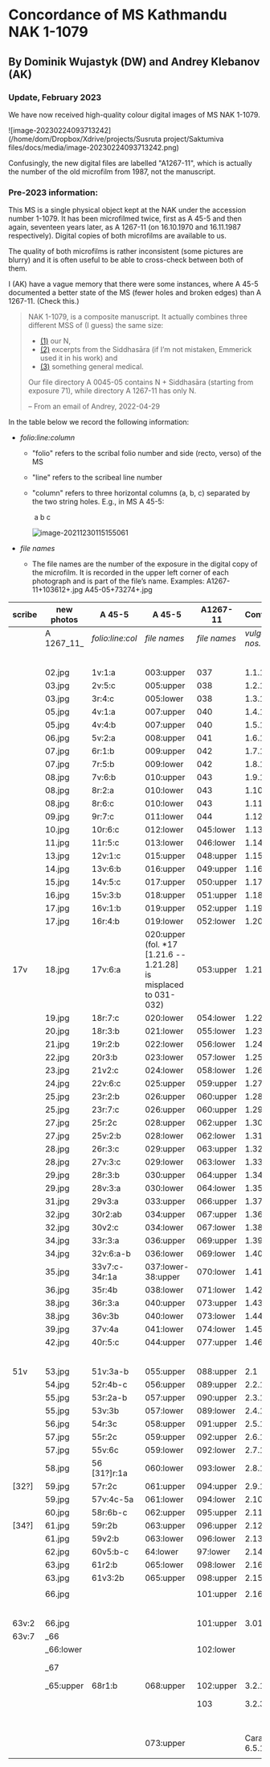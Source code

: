 # Concordance of MS Kathmandu NAK 1-1079

## By Dominik Wujastyk (DW) and Andrey Klebanov (AK)

### Update, February 2023 

We have now received high-quality colour digital images of MS NAK 1-1079.  

![image-20230224093713242](/home/dom/Dropbox/Xdrive/projects/Susruta project/Saktumiva files/docs/media/image-20230224093713242.png)

Confusingly, the new digital files are labelled "A1267-11", which is actually the number of the old microfilm from 1987, not the manuscript. 

### Pre-2023 information:

This MS is a single physical object kept at the NAK under the accession number 1-1079.  It has been microfilmed twice,  first as A 45-5 and then again, seventeen years later, as A 1267-11 (on 16.10.1970 and 16.11.1987 respectively). Digital copies of both microfilms are available to us.

The quality of both microfilms is rather inconsistent (some pictures are blurry) and it is often useful to be able to cross-check between both of them.

I (AK) have a vague memory that there were some instances, where A 45-5 documented a better state of the MS (fewer holes and broken edges) than A 1267-11.  (Check this.)

> NAK 1-1079, is a composite  manuscript. It actually combines three different MSS of (I  guess) the same size: 
>
> * [(1)](http://ngmcp.fdm.uni-hamburg.de/mediawiki/index.php/A_1267-11(1)_(Suśrutasaṃhitā)) our N, 
> * [(2)](http://ngmcp.fdm.uni-hamburg.de/mediawiki/index.php/A_1267-11(2)_Siddhāsārasaṃhitā) excerpts from the Siddhasāra (if I’m not mistaken, Emmerick used it in his work) and
> * [(3)](http://ngmcp.fdm.uni-hamburg.de/mediawiki/index.php/A_1267-11(3)_(Vaidyaka)) something general medical. 
>
> Our file directory A 0045-05 contains N + Siddhasāra (starting from exposure 71), while directory A 1267-11 has only N.
>
> – From an email of Andrey, 2022-04-29

In the table below we record the following information:

* *folio:line:column*
  
  - "folio" refers to the scribal folio number and side (recto, verso) of the MS 
  
  - "line" refers to the scribeal line number
  
  - "column" refers to three horizontal columns (a, b, c) separated by the two string holes.  E.g., in MS A 45-5:
  
    ​                       a                                                   b                                                                c
  
    ![image-20211230115155061](/home/dom/.config/Typora/typora-user-images/image-20211230115155061.png)
  
  
  
* *file names*
  
  - The file names are the number of the exposure in the digital copy of the microfilm. It is recorded in the upper left corner of each photograph and is part of the file’s name.
    Examples:
    A1267-11+103612+*<exposure>*.jpg
    A45-05+73274+*<exposure>*.jpg


| scribe | new<br />photos | A 45-5 | A 45-5 | A1267-11 | Contents | atha phrase |
| --- | -------- | --------------------- | ------------------------- | ---- | --- | --- |
|  | A 1267_11_ | *folio:line:col* | *file names* | *file names* | *vulgate nos.* |  |
|  |  |  |  |  |  | |
|  |  |  |  |  |  | **Sūtrasthāna** |
|  | 02.jpg | 1v:1:a |    003:upper    | 037 | 1.1.1 | vedotpattim |
|  | 03.jpg | 2v:5:c |   005:upper   |                038 | 1.2.1      | śiśyopanayanīyam |
|  | 03.jpg | 3r:4:c |   005:lower   |                038 | 1.3.1                       | 'dhyāyanasampradānīyaṃ |
|  | 05.jpg | 4v:1:a | 007:upper |               040 | 1.4.1     | pravacīnīyam |
|  | 05.jpg |  4v:4:b  |   007:upper   |                  040 | 1.5.1    | gropaharaṇīyam |
|  | 06.jpg | 5v:2:a |                    008:upper                   |               041 | 1.6.1          | ṛtucaryāṃ |
|  | 07.jpg | 6r:1:b | 009:upper | 042 | 1.7.1 | yantravidhim |
|  | 07.jpg | 7r:5:b | 009:lower | 042 | 1.8.1 | śastravicāraṇīyam |
|  | 08.jpg | 7v:6:b | 010:upper             | 043 | 1.9.1 | yogyāsūtrīyam |
|  | 08.jpg | 8r:2:a | 010:lower | 043 | 1.10.1 | viśikhyānupraveśīṇīyaṃ |
|  | 08.jpg | 8r:6:c | 010:lower | 043 | 1.11.1 | kṣārapākavidhim |
|  | 09.jpg | 9r:7:c | 011:lower | 044 | 1.12.1 | agnikarmavidhim |
|  | 10.jpg | 10r:6:c | 012:lower | 045:lower | 1.13.1 | alāyukādhyāyam |
|                         | 11.jpg |            11r:5:c             | 013:lower | 046:lower | 1.14.1 | śoṇitavarṇṇanīyam |
|  | 13.jpg | 12v:1:c | 015:upper | 048:upper | 1.15.1 | doṣadhātumālakṣayavṛddhim |
|  | 14.jpg | 13v:6:b | 016:upper | 049:upper | 1.16.1 | karṇṇavyadhabandhavidhim |
|  | 15.jpg | 14v:5:c | 017:upper | 050:upper | 1.17.1 | āmapakvamaṣanīyam |
|  | 16.jpg | 15v:3:b |        018:upper       | 051:upper | 1.18.1 | ālepavraṇabandhavidhim |
|  | 17.jpg | 16v:1:b | 019:upper | 052:upper | 1.19.1 | vraṇītopāsanīyaṃ |
|  | 17.jpg | 16r:4:b | 019:lower | 052:lower | 1.20.1 | hitīhitīyam |
| 17v | 18.jpg | 17v:6:a | 020:upper <br />(fol. *17 [1.21.6 -- 1.21.28] <br />is misplaced to 031-032) | 053:upper | 1.21.1 | vraṇapraśnam |
|  | 19.jpg | 18r:7:c | 020:lower | 054:lower | 1.22.1 | vraṇāsrāvavijñānīyam |
|  | 20.jpg | 18r:3:b | 021:lower | 055:lower | 1.23.1 | kṛtyākṛtyavidhiṃ |
|  | 21.jpg | 19r:2:b | 022:lower | 056:lower | 1.24.1 | vyādhisamuddeśīya |
|  | 22.jpg | 20r3:b | 023:lower | 057:lower | 1.25.1 |'ṣṭavidhaśastrakarmavidhi|
|  | 23.jpg | 21v2:c | 024:lower | 058:lower | 1.26.1 |pranaṣṭaśalya|
|  | 24.jpg | 22v:6:c | 025:upper | 059:upper | 1.27.1 |śalyāpanayanīyadhyāya|
|  | 25.jpg | 23r:2:b | 026:upper | 060:upper | 1.28.1 |vīparītavraṇavijñānīyaṃ|
|  | 25.jpg | 23r:7:c | 026:upper | 060:upper | 1.29.1 |viparīta|
|  | 27.jpg | 25r:2c | 028:upper | 062:upper | 1.30.1 |pañcendriyārtha|
|  | 27.jpg | 25v:2:b | 028:lower | 062:lower | 1.31.1 |chāyāvipratipatti|
|  | 28.jpg | 26r:3:c | 029:upper | 063:upper | 1.32.1 |svabhāvavipratipatti|
|  | 28.jpg | 27v:3:c | 029:lower | 063:lower | 1.33.1 |vāraṇīya|
|  | 29.jpg | 28r:3:b | 030:upper | 064:upper | 1.34.1 |yukta|
|  | 29.jpg | 28v:3:a | 030:lower | 064:lower | 1.35.1 |āturopakramaṇīya|
|  | 31.jpg | 29v3:a | 033:upper | 066:upper | 1.37.1 |miśrakan|
|  | 32.jpg | 30r2:ab | 034:upper | 067:upper | 1.36.1 |bhūmipravibhāga|
|  | 32.jpg | 30v2:c | 034:lower | 067:lower | 1.38.1    | dravyasaṅgrahaṇī |
|  | 34.jpg | 33r:3:a | 036:upper | 069:upper | 1.39.1 | saṃśodhanasaṃśamanīya |
|  | 34.jpg | 32v:6:a-b | 036:lower | 069:lower | 1.40.1 | dravyarasaguṇavīryavipākavijñānīyaṃ |
|  | 35.jpg | 33v7:c-34r:1a | 037:lower-38:upper | 070:lower | 1.41.1 | dravyaviśeṣavijñānīyaṃ |
|  | 36.jpg | 35r:4b |   038:lower   |          071:lower | 1.42.1          | rasaviśeṣavijñānīyaṃ |
|  | 38.jpg | 36r:3:a | 040:upper | 073:upper | 1.43.1 | vamanadravyavikalpavijñānīyaṃ |
|  | 38.jpg | 36v:3b | 040:lower | 073:lower | 1.44.1 | virecanadravyavikalpavijñānīyaṃ |
|  | 39.jpg | 37v:4a | 041:lower | 074:lower | 1.45.1 | dravadravyavidhiṃ |
|  | 42.jpg | 40r:5:c | 044:upper | 077:upper | 1.46.1 | annapānavidhiṃ |
|  |  |  |  |  |  |  |
|  |  |  |  |  |  | **Nidānasthāna** |
| 51v | 53.jpg | 51v:3a-b |  055:upper  |       088:upper | 2.1             | vātavyādhi |
|  | 54.jpg | 52r:4b-c | 056:upper | 089:upper | 2.2.1 | arśasāṃ |
|  | 55.jpg | 53r:2a-b | 057:upper | 090:upper | 2.3.1 | aśmarīṇāṃ |
|  | 55.jpg | 53v:3b |  057:lower  |       089:lower | 2.4.1       | bhaga |
|  | 56.jpg | 54r:3c | 058:upper | 091:upper | 2.5.1 | kuṣṭhanidāna |
|  | 57.jpg | 55r:2c | 059:upper | 092:upper | 2.6.1 | pramehāni nidānaṃ |
|  | 57.jpg | 55v:6c | 059:lower | 092:lower | 2.7.1 | udarāṇāṃ |
|  | 58.jpg | 56 [31?]r:1a | 060:lower | 093:lower | 2.8.1 | mūḍhagarbha |
| [32?] | 59.jpg | 57r:2c | 061:upper | 094:upper | 2.9.1 | vidradhīnān |
|  | 59.jpg | 57v:4c-5a | 061:lower | 094:lower | 2.10.1 | visarpanāḍīstanaroga |
|  | 60.jpg | 58r:6b-c | 062:upper | 095:upper | 2.11.1 | granthapacyarvudagalagaṇḍānāṃ |
| [34?] | 61.jpg | 59r:2b | 063:upper | 096:upper | 2.12.1 | vṛddhyupadaṃśa |
|  | 61.jpg | 59v2:b | 063:lower | 096:lower | 2.13.1 | kṣudragonidānaṃ |
|  | 62.jpg | 60v5:b-c | 64:lower | 97:lower | 2.14.1 | śukadoṣanidānaṃ |
|  | 63.jpg | 61r2:b | 065:lower | 098:lower | 2.16.1 | mukharoganidānaṃ |
|  | 63.jpg | 61v3:2b | 065:upper | 098:upper | 2.15.1 | bhagnanidāna |
|  |  |  |  |  |  |  |
|  | 66.jpg |  |  | 101:upper | 2.16.68 | samāptam nidānasthānaṃ |
| | | | |  |  |  |
| | | | |  |  | **Śārīrasthāna** |
| 63v:2 | 66.jpg | | | 101:upper | 3.01 | sarvabhūtacintāṃ |
| 63v:7 | _66 | | |  |  | folio ends with 3.1.9 |
|  | _66:lower | | | 102:lower |  | starts 3.2.10i |
|  | _67 | | |  |  | starts 3.2.28-31: copeyād ataḥ param |
|  | _65:upper | 68r1:b | 068:upper | 102:upper | 3.2.1 | śukraśoṇitaviśuddhiṃ |
|  |  |  |  | 103 | 3.2.35 | sappavṛścikagalagoṇādayaḥ [text breaks off] |
|  |  |  |  |  |  |  |
|  |  |  |  |  |  | **Another text** |
|  |  |  | 073:upper |  | Caraka 6.5.154 | jaladroṇe vipaktavyā viṃśatiḥ pañca cābhayāḥ/ |
|                     |                     |                     |                                                              |                 |             |  |
